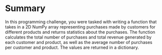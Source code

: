# Summary

In this programming challenge, you were tasked with writing a function that takes in a 2D NumPy array representing purchases made by customers for different products and returns statistics about the purchases. The function calculates the total number of purchases and total revenue generated by each customer and product, as well as the average number of purchases per customer and product. The values are returned in a dictionary.
